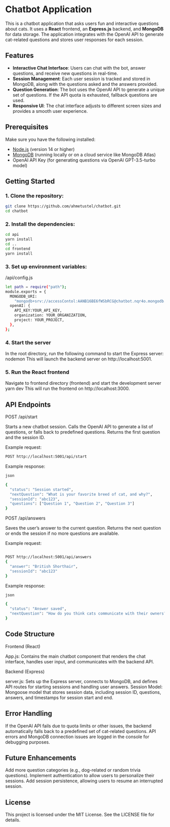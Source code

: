# Chatbot Application

This is a chatbot application that asks users fun and interactive questions about cats. It uses a **React** frontend, an **Express.js** backend, and **MongoDB** for data storage. The application integrates with the OpenAI API to generate cat-related questions and stores user responses for each session.

## Features

- **Interactive Chat Interface**: Users can chat with the bot, answer questions, and receive new questions in real-time.
- **Session Management**: Each user session is tracked and stored in MongoDB, along with the questions asked and the answers provided.
- **Question Generation**: The bot uses the OpenAI API to generate a unique set of questions. If the API quota is exhausted, fallback questions are used.
- **Responsive UI**: The chat interface adjusts to different screen sizes and provides a smooth user experience.

## Prerequisites

Make sure you have the following installed:

- [Node.js](https://nodejs.org/en/) (version 14 or higher)
- [MongoDB](https://www.mongodb.com/) (running locally or on a cloud service like MongoDB Atlas)
- OpenAI API Key (for generating questions via OpenAI GPT-3.5-turbo model)

## Getting Started

### 1. Clone the repository:

```bash
git clone https://github.com/ahmetustel/chatbot.git
cd chatbot
```

### 2. Install the dependencies:

```bash
cd api
yarn install
cd ..
cd frontend
yarn install
```

### 3. Set up environment variables:

/api/config.js
```bash
let path = require("path");
module.exports = {
  MONGODB_URI:
    "mongodb+srv://accessContol:AANB16BE6fWSbRCG@chatbot.nqr4o.mongodb.net/chatbot?authSource=admin",
  openAI: {
    API_KEY:YOUR_API_KEY,
    organization: YOUR_ORGANIZATION,
    project: YOUR_PROJECT,
  },
};
```

### 4. Start the server

In the root directory, run the following command to start the Express server:
nodemon
This will launch the backend server on http://localhost:5001.

### 5. Run the React frontend

Navigate to frontend directory (frontend) and start the development server
yarn dev
This will run the frontend on http://localhost:3000.

## API Endpoints
POST /api/start

Starts a new chatbot session.
Calls the OpenAI API to generate a list of questions, or falls back to predefined questions.
Returns the first question and the session ID.

Example request:

```bash
POST http://localhost:5001/api/start
```

Example response:

```bash
json

{
  "status": "Session started",
  "nextQuestion": "What is your favorite breed of cat, and why?",
  "sessionId": "abc123",
  "questions": ["Question 1", "Question 2", "Question 3"]
}
```

POST /api/answers

Saves the user’s answer to the current question.
Returns the next question or ends the session if no more questions are available.

Example request:

```bash

POST http://localhost:5001/api/answers
{
  "answer": "British Shorthair",
  "sessionId": "abc123"
}
```

Example response:

```bash
json

{
  "status": "Answer saved",
  "nextQuestion": "How do you think cats communicate with their owners?"
}
```

## Code Structure

Frontend (React)

App.js: Contains the main chatbot component that renders the chat interface, handles user input, and communicates with the backend API.

Backend (Express)

server.js: Sets up the Express server, connects to MongoDB, and defines API routes for starting sessions and handling user answers.
Session Model: Mongoose model that stores session data, including session ID, questions, answers, and timestamps for session start and end.

## Error Handling

If the OpenAI API fails due to quota limits or other issues, the backend automatically falls back to a predefined set of cat-related questions.
API errors and MongoDB connection issues are logged in the console for debugging purposes.

## Future Enhancements

Add more question categories (e.g., dog-related or random trivia questions).
Implement authentication to allow users to personalize their sessions.
Add session persistence, allowing users to resume an interrupted session.

## License

This project is licensed under the MIT License. See the LICENSE file for details.
